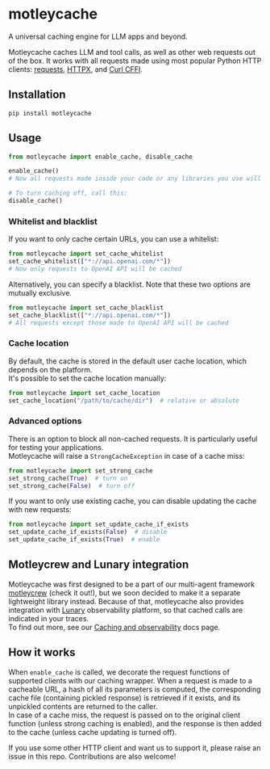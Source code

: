 # motleycache

A universal caching engine for LLM apps and beyond.

Motleycache caches LLM and tool calls, as well as other web requests out of the box.
It works with all requests made using most popular Python HTTP clients: [requests](https://github.com/psf/requests), [HTTPX](https://github.com/projectdiscovery/httpx), and [Curl CFFI](https://github.com/yifeikong/curl_cffi).


## Installation
```pip install motleycache```

## Usage
```python
from motleycache import enable_cache, disable_cache

enable_cache()
# Now all requests made inside your code or any libraries you use will use cache if available

# To turn caching off, call this:
disable_cache()
```


### Whitelist and blacklist

If you want to only cache certain URLs, you can use a whitelist:
```python
from motleycache import set_cache_whitelist
set_cache_whitelist(["*://api.openai.com/*"])
# Now only requests to OpenAI API will be cached
```

Alternatively, you can specify a blacklist. Note that these two options are mutually exclusive.
```python
from motleycache import set_cache_blacklist
set_cache_blacklist(["*://api.openai.com/*"])
# All requests except those made to OpenAI API will be cached
```


### Cache location
By default, the cache is stored in the default user cache location, which depends on the platform.  
It's possible to set the cache location manually:
```python
from motleycache import set_cache_location
set_cache_location("/path/to/cache/dir")  # relative or absolute
```


### Advanced options
There is an option to block all non-cached requests. It is particularly useful for testing your applications.  
Motleycache will raise a `StrongCacheException` in case of a cache miss:
```python
from motleycache import set_strong_cache
set_strong_cache(True)  # turn on
set_strong_cache(False)  # turn off
```

If you want to only use existing cache, you can disable updating the cache with new requests:
```python
from motleycache import set_update_cache_if_exists
set_update_cache_if_exists(False)  # disable
set_update_cache_if_exists(True)  # enable
```


## Motleycrew and Lunary integration
Motleycache was first designed to be a part of our multi-agent framework [motleycrew](https://github.com/ShoggothAI/motleycrew) (check it out!), but we soon decided to make it a separate lightweight library instead. Because of that, motleycache also provides integration with [Lunary](https://github.com/lunary-ai/lunary) observability platform, so that cached calls are indicated in your traces.  
To find out more, see our [Caching and observability](https://motleycrew.readthedocs.io/en/latest/caching_observability.html) docs page.


## How it works
When `enable_cache` is called, we decorate the request functions of supported clients with our caching wrapper. When a request is made to a cacheable URL, a hash of all its parameters is computed, the corresponding cache file (containing pickled response) is retrieved if it exists, and its unpickled contents are returned to the caller.  
In case of a cache miss, the request is passed on to the original client function (unless strong caching is enabled), and the response is then added to the cache (unless cache updating is turned off).

If you use some other HTTP client and want us to support it, please raise an issue in this repo. Contributions are also welcome!
